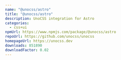 ```yaml
---
name: "@unocss/astro"
title: "@unocss/astro"
description: UnoCSS integration for Astro
categories:
  - css+ui
npmUrl: https://www.npmjs.com/package/@unocss/astro
repoUrl: https://github.com/unocss/unocss
homepageUrl: https://unocss.dev
downloads: 851890
downloadFactor: 0.02
---
```

